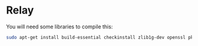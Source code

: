 # Relay

You will need some libraries to compile this:

```sh
sudo apt-get install build-essential checkinstall zlib1g-dev openssl pkg-config libssl-dev
```